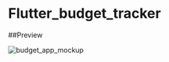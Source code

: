 # Flutter_budget_tracker

##Preview

![budget_app_mockup](https://user-images.githubusercontent.com/38382273/115581548-c52ead80-a2d0-11eb-907c-924f9e218d0d.png)
